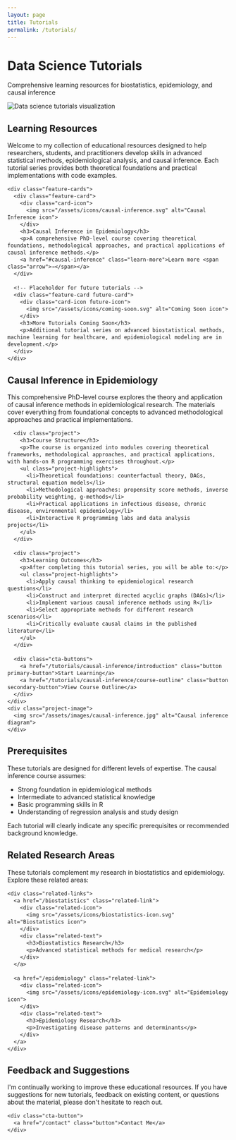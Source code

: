 ```yaml
---
layout: page
title: Tutorials
permalink: /tutorials/
---
```


<div class="hero-section">
  <div class="hero-content">
    <h1>Data Science Tutorials</h1>
    <p>Comprehensive learning resources for biostatistics, epidemiology, and causal inference</p>
  </div>
  <div class="hero-image">
    <img src="/assets/images/tutorials-hero.jpg" alt="Data science tutorials visualization">
  </div>
</div>

<div class="section-container">
  <div class="section-divider"></div>
  
  <div class="feature-section">
    <h2>Learning Resources</h2>
    <p>Welcome to my collection of educational resources designed to help researchers, students, and practitioners develop skills in advanced statistical methods, epidemiological analysis, and causal inference. Each tutorial series provides both theoretical foundations and practical implementations with code examples.</p>
    
    <div class="feature-cards">
      <div class="feature-card">
        <div class="card-icon">
          <img src="/assets/icons/causal-inference.svg" alt="Causal Inference icon">
        </div>
        <h3>Causal Inference in Epidemiology</h3>
        <p>A comprehensive PhD-level course covering theoretical foundations, methodological approaches, and practical applications of causal inference methods.</p>
        <a href="#causal-inference" class="learn-more">Learn more <span class="arrow">→</span></a>
      </div>
      
      <!-- Placeholder for future tutorials -->
      <div class="feature-card future-card">
        <div class="card-icon future-icon">
          <img src="/assets/icons/coming-soon.svg" alt="Coming Soon icon">
        </div>
        <h3>More Tutorials Coming Soon</h3>
        <p>Additional tutorial series on advanced biostatistical methods, machine learning for healthcare, and epidemiological modeling are in development.</p>
      </div>
    </div>
  </div>
  
  <div class="section-divider"></div>
  
  <div class="project-section" id="causal-inference">
    <div class="project-content">
      <h2>Causal Inference in Epidemiology</h2>
      <p>This comprehensive PhD-level course explores the theory and application of causal inference methods in epidemiological research. The materials cover everything from foundational concepts to advanced methodological approaches and practical implementations.</p>
      
      <div class="project">
        <h3>Course Structure</h3>
        <p>The course is organized into modules covering theoretical frameworks, methodological approaches, and practical applications, with hands-on R programming exercises throughout.</p>
        <ul class="project-highlights">
          <li>Theoretical foundations: counterfactual theory, DAGs, structural equation models</li>
          <li>Methodological approaches: propensity score methods, inverse probability weighting, g-methods</li>
          <li>Practical applications in infectious disease, chronic disease, environmental epidemiology</li>
          <li>Interactive R programming labs and data analysis projects</li>
        </ul>
      </div>
      
      <div class="project">
        <h3>Learning Outcomes</h3>
        <p>After completing this tutorial series, you will be able to:</p>
        <ul class="project-highlights">
          <li>Apply causal thinking to epidemiological research questions</li>
          <li>Construct and interpret directed acyclic graphs (DAGs)</li>
          <li>Implement various causal inference methods using R</li>
          <li>Select appropriate methods for different research scenarios</li>
          <li>Critically evaluate causal claims in the published literature</li>
        </ul>
      </div>
      
      <div class="cta-buttons">
        <a href="/tutorials/causal-inference/introduction" class="button primary-button">Start Learning</a>
        <a href="/tutorials/causal-inference/course-outline" class="button secondary-button">View Course Outline</a>
      </div>
    </div>
    <div class="project-image">
      <img src="/assets/images/causal-inference.jpg" alt="Causal inference diagram">
    </div>
  </div>
  
  <div class="section-divider"></div>
  
  <div class="prerequisites-section">
    <h2>Prerequisites</h2>
    <p>These tutorials are designed for different levels of expertise. The causal inference course assumes:</p>
    <ul>
      <li>Strong foundation in epidemiological methods</li>
      <li>Intermediate to advanced statistical knowledge</li>
      <li>Basic programming skills in R</li>
      <li>Understanding of regression analysis and study design</li>
    </ul>
    <p>Each tutorial will clearly indicate any specific prerequisites or recommended background knowledge.</p>
  </div>
  
  <div class="section-divider"></div>
  
  <div class="related-content">
    <h2>Related Research Areas</h2>
    <p>These tutorials complement my research in biostatistics and epidemiology. Explore these related areas:</p>
    
    <div class="related-links">
      <a href="/biostatistics" class="related-link">
        <div class="related-icon">
          <img src="/assets/icons/biostatistics-icon.svg" alt="Biostatistics icon">
        </div>
        <div class="related-text">
          <h3>Biostatistics Research</h3>
          <p>Advanced statistical methods for medical research</p>
        </div>
      </a>
      
      <a href="/epidemiology" class="related-link">
        <div class="related-icon">
          <img src="/assets/icons/epidemiology-icon.svg" alt="Epidemiology icon">
        </div>
        <div class="related-text">
          <h3>Epidemiology Research</h3>
          <p>Investigating disease patterns and determinants</p>
        </div>
      </a>
    </div>
  </div>
  
  <div class="section-divider"></div>
  
  <div class="feedback-section">
    <h2>Feedback and Suggestions</h2>
    <p>I'm continually working to improve these educational resources. If you have suggestions for new tutorials, feedback on existing content, or questions about the material, please don't hesitate to reach out.</p>
    
    <div class="cta-button">
      <a href="/contact" class="button">Contact Me</a>
    </div>
  </div>
</div>

